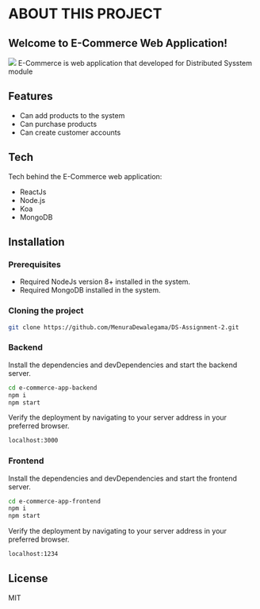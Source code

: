 # ABOUT THIS PROJECT

## Welcome to E-Commerce Web Application!
<a><img src="https://img.shields.io/badge/DS-2021S1__JUNE__WE__05-green"/></a>
E-Commerce is web application that developed for Distributed Sysstem module





## Features

- Can add products to the system
- Can purchase products
- Can create customer accounts



## Tech

Tech behind the E-Commerce web application:

- ReactJs
- Node.js
- Koa
- MongoDB



## Installation

### Prerequisites
- Required NodeJs version 8+ installed in the system.
- Required MongoDB installed in the system.

### Cloning the project
```sh
git clone https://github.com/MenuraDewalegama/DS-Assignment-2.git
```

### Backend

Install the dependencies and devDependencies and start the backend server.

```sh
cd e-commerce-app-backend
npm i
npm start
```

Verify the deployment by navigating to your server address in
your preferred browser.

```sh
localhost:3000
```

### Frontend
Install the dependencies and devDependencies and start the frontend server.

```sh
cd e-commerce-app-frontend
npm i
npm start
```

Verify the deployment by navigating to your server address in
your preferred browser.

```sh
localhost:1234
```

## License

MIT
